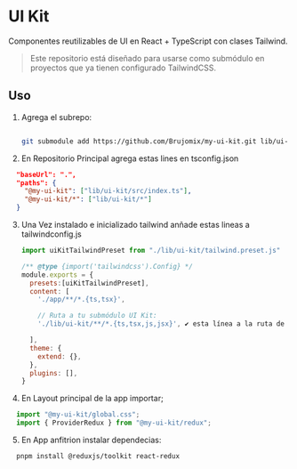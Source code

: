# UI Kit

Componentes reutilizables de UI en React + TypeScript con clases Tailwind.

> Este repositorio está diseñado para usarse como submódulo en proyectos que ya tienen configurado TailwindCSS.

## Uso

1. Agrega el subrepo:

   ```bash

   git submodule add https://github.com/Brujomix/my-ui-kit.git lib/ui-kit

   ```

2. En Repositorio Principal agrega estas lines en tsconfig.json

```json
  "baseUrl": ".",
  "paths": {
    "@my-ui-kit": ["lib/ui-kit/src/index.ts"],
    "@my-ui-kit/*": ["lib/ui-kit/*"]
  }
```

3. Una Vez instalado e inicializado tailwind anñade estas lineas a tailwindconfig.js

   ```js
   import uiKitTailwindPreset from "./lib/ui-kit/tailwind.preset.js"

   /** @type {import('tailwindcss').Config} */
   module.exports = {
     presets:[uiKitTailwindPreset],
     content: [
       './app/**/*.{ts,tsx}',

       // Ruta a tu submódulo UI Kit:
       './lib/ui-kit/**/*.{ts,tsx,js,jsx}', ✔ esta línea a la ruta de submodule

     ],
     theme: {
       extend: {},
     },
     plugins: [],
   }
   ```

4. En Layout principal de la app importar;
```js
  import "@my-ui-kit/global.css";
  import { ProviderRedux } from "@my-ui-kit/redux";
```

5. En App anfitrion instalar dependecias:

```bash
  pnpm install @reduxjs/toolkit react-redux
```
